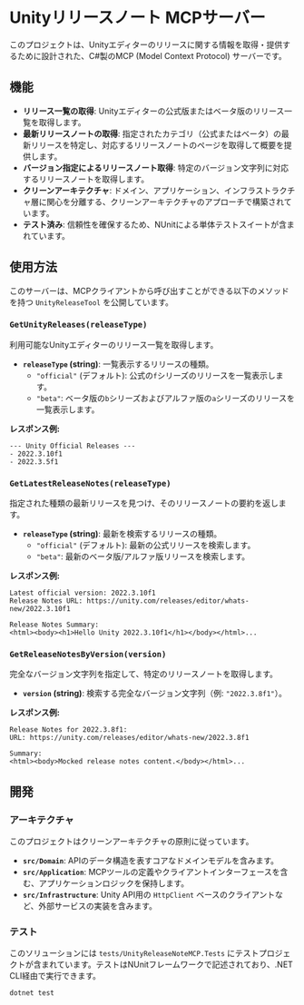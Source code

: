 # Unityリリースノート MCPサーバー

このプロジェクトは、Unityエディターのリリースに関する情報を取得・提供するために設計された、C#製のMCP (Model Context Protocol) サーバーです。

## 機能

-   **リリース一覧の取得**: Unityエディターの公式版またはベータ版のリリース一覧を取得します。
-   **最新リリースノートの取得**: 指定されたカテゴリ（公式またはベータ）の最新リリースを特定し、対応するリリースノートのページを取得して概要を提供します。
-   **バージョン指定によるリリースノート取得**: 特定のバージョン文字列に対応するリリースノートを取得します。
-   **クリーンアーキテクチャ**: ドメイン、アプリケーション、インフラストラクチャ層に関心を分離する、クリーンアーキテクチャのアプローチで構築されています。
-   **テスト済み**: 信頼性を確保するため、NUnitによる単体テストスイートが含まれています。

## 使用方法

このサーバーは、MCPクライアントから呼び出すことができる以下のメソッドを持つ `UnityReleaseTool` を公開しています。

### `GetUnityReleases(releaseType)`

利用可能なUnityエディターのリリース一覧を取得します。

-   **`releaseType` (string)**: 一覧表示するリリースの種類。
    -   `"official"` (デフォルト): 公式の`f`シリーズのリリースを一覧表示します。
    -   `"beta"`: ベータ版の`b`シリーズおよびアルファ版の`a`シリーズのリリースを一覧表示します。

**レスポンス例:**

```
--- Unity Official Releases ---
- 2022.3.10f1
- 2022.3.5f1
```

### `GetLatestReleaseNotes(releaseType)`

指定された種類の最新リリースを見つけ、そのリリースノートの要約を返します。

-   **`releaseType` (string)**: 最新を検索するリリースの種類。
    -   `"official"` (デフォルト): 最新の公式リリースを検索します。
    -   `"beta"`: 最新のベータ版/アルファ版リリースを検索します。

**レスポンス例:**

```
Latest official version: 2022.3.10f1
Release Notes URL: https://unity.com/releases/editor/whats-new/2022.3.10f1

Release Notes Summary:
<html><body><h1>Hello Unity 2022.3.10f1</h1></body></html>...
```

### `GetReleaseNotesByVersion(version)`

完全なバージョン文字列を指定して、特定のリリースノートを取得します。

-   **`version` (string)**: 検索する完全なバージョン文字列（例: `"2022.3.8f1"`）。

**レスポンス例:**
```
Release Notes for 2022.3.8f1:
URL: https://unity.com/releases/editor/whats-new/2022.3.8f1

Summary:
<html><body>Mocked release notes content.</body></html>...
```

## 開発

### アーキテクチャ

このプロジェクトはクリーンアーキテクチャの原則に従っています。

-   **`src/Domain`**: APIのデータ構造を表すコアなドメインモデルを含みます。
-   **`src/Application`**: MCPツールの定義やクライアントインターフェースを含む、アプリケーションロジックを保持します。
-   **`src/Infrastructure`**: Unity API用の `HttpClient` ベースのクライアントなど、外部サービスの実装を含みます。

### テスト

このソリューションには `tests/UnityReleaseNoteMCP.Tests` にテストプロジェクトが含まれています。テストはNUnitフレームワークで記述されており、.NET CLI経由で実行できます。

```sh
dotnet test
```
